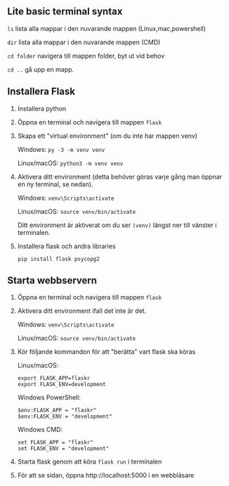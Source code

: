 ## Lite basic terminal syntax
`ls` lista alla mappar i den nuvarande mappen (Linux,mac,powershell)

`dir` lista alla mappar i den nuvarande mappen (CMD)

`cd folder` navigera till mappen folder, byt ut vid behov

`cd ..` gå upp en mapp.

## Installera Flask
1. Installera python

2. Öppna en terminal och navigera till mappen `flask`

3. Skapa ett "virtual environment" (om du inte har mappen venv)

    Windows: `py -3 -m venv venv`

    Linux/macOS: `python3 -m venv venv`

4. Aktivera ditt environment (detta behöver göras varje gång man öppnar en ny terminal, se nedan).

    Windows: `venv\Scripts\activate`

    Linux/macOS: `source venv/bin/activate`

    Ditt environment är aktiverat om du ser `(venv)` längst ner till vänster i terminalen.

5. Installera flask och andra libraries

    `pip install flask psycopg2`

## Starta webbservern

1. Öppna en terminal och navigera till mappen `flask`

2. Aktivera ditt environment ifall det inte är det.

    Windows: `venv\Scripts\activate`

    Linux/macOS: `source venv/bin/activate`

3. Kör följande kommandon för att "berätta" vart flask ska köras

    Linux/macOS:
    ```
    export FLASK_APP=flaskr
    export FLASK_ENV=development
    ```

    Windows PowerShell:
    ```
    $env:FLASK_APP = "flaskr"
    $env:FLASK_ENV = "development"
    ```

    Windows CMD:
    ```
    set FLASK_APP = "flaskr"
    set FLASK_ENV = "development"
    ```
4. Starta flask genom att köra `flask run` i terminalen

5. För att se sidan, öppna http://localhost:5000 i en webbläsare
